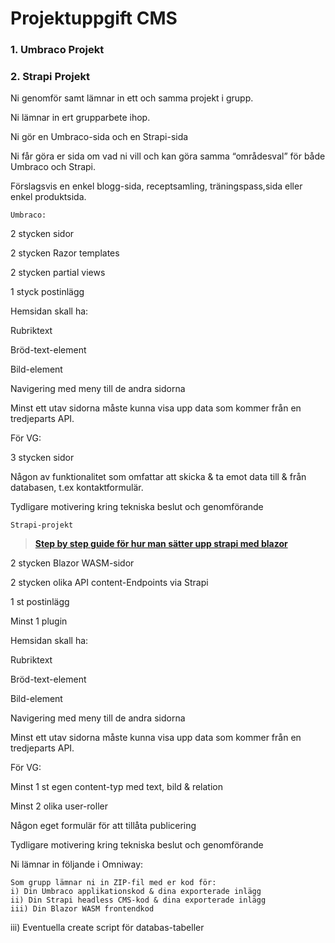 # Projektuppgift CMS

### 1. Umbraco Projekt

### 2. Strapi Projekt


Ni genomför samt lämnar in ett och samma projekt i grupp.

Ni lämnar in ert grupparbete ihop.


Ni gör en Umbraco-sida och en Strapi-sida

Ni får göra er sida om vad ni vill och kan göra samma “områdesval” för både Umbraco och Strapi.


Förslagsvis en enkel blogg-sida, receptsamling, träningspass,sida eller enkel produktsida.



    Umbraco:

2 stycken sidor

2 stycken Razor templates

2 stycken partial views

1 styck postinlägg


Hemsidan skall ha:

Rubriktext

Bröd-text-element

Bild-element


Navigering med meny till de andra sidorna

Minst ett utav sidorna måste kunna visa upp data som kommer från en tredjeparts API.



För VG:

3 stycken sidor

Någon av funktionalitet som omfattar att skicka & ta emot data till & från databasen, t.ex kontaktformulär.

Tydligare motivering kring tekniska beslut och genomförande


    Strapi-projekt

> **[Step by step guide för hur man sätter upp strapi med blazor](https://strapi.io/blog/how-to-build-a-blog-app-using-blazor-wasm-and-strapi)**

2 stycken Blazor WASM-sidor

2 stycken olika API content-Endpoints via Strapi

1 st postinlägg

Minst 1 plugin


Hemsidan skall ha:

Rubriktext

Bröd-text-element

Bild-element


Navigering med meny till de andra sidorna

Minst ett utav sidorna måste kunna visa upp data som kommer från en tredjeparts API.



För VG:

Minst 1 st egen content-typ med text, bild & relation

Minst 2 olika user-roller

Någon eget formulär för att tillåta publicering

Tydligare motivering kring tekniska beslut och genomförande


Ni lämnar in följande i Omniway:


    Som grupp lämnar ni in ZIP-fil med er kod för:
    i) Din Umbraco applikationskod & dina exporterade inlägg
    ii) Din Strapi headless CMS-kod & dina exporterade inlägg
    iii) Din Blazor WASM frontendkod

iii) Eventuella create script för databas-tabeller



